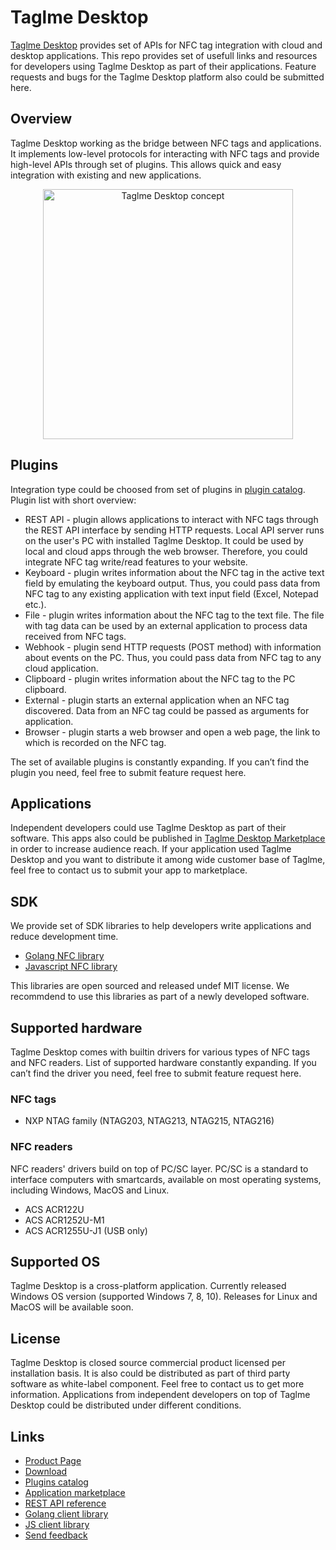 # Taglme Desktop
[Taglme Desktop](https://tagl.me/en/desktop.html) provides set of APIs for NFC tag integration with cloud and desktop applications.
This repo provides set of usefull links and resources for developers using Taglme Desktop as part of their applications. 
Feature requests and bugs for the Taglme Desktop platform also could be submitted here.

## Overview
Taglme Desktop working as the bridge between NFC tags and applications. It implements low-level protocols for interacting with NFC tags and provide high-level APIs through set of plugins. This allows quick and easy integration with existing and new applications.
<p align="center">
<img src="https://tagl.me/assets/images/desktop_integration_b.png" alt="Taglme Desktop concept" width="400">
</p>

## Plugins
Integration type could be choosed from set of plugins in [plugin catalog](https://tagl.me/en/plugins.html). Plugin list with short overview:
* REST API - plugin allows applications to interact with NFC tags through the REST API interface by sending HTTP requests.  Local API server runs on the user's PC with installed Taglme Desktop. It could be used by local and cloud apps through the web browser. Therefore, you could integrate NFC tag write/read features to your website.
* Keyboard - plugin writes information about the NFC tag in the active text field by emulating the keyboard output. Thus, you could pass data from NFC tag to any existing application with text input field (Excel, Notepad etc.).
* File - plugin writes information about the NFC tag to the text file. The file with tag data can be used by an external application to process data received from NFC tags.
* Webhook - plugin send HTTP requests (POST method) with information about events on the PC. Thus, you could pass data from NFC tag to any cloud application.
* Clipboard - plugin writes information about the NFC tag to the PC clipboard.
* External - plugin starts an external application when an NFC tag discovered. Data from an NFC tag could be passed as arguments for application.
* Browser - plugin starts a web browser and open a web page, the link to which is recorded on the NFC tag.

The set of available plugins is constantly expanding. If you can’t find the plugin you need, feel free to submit feature request here.

## Applications
Independent developers could use Taglme Desktop as part of their software. This apps also could be published in [Taglme Desktop Marketplace](https://tagl.me/en/apps.html) in order to increase audience reach. If your application used Taglme Desktop and you want to distribute it among wide customer base of Taglme, feel free to contact us to submit your app to marketplace.

## SDK
We provide set of SDK libraries to help developers write applications and reduce development time.
* [Golang NFC library](https://github.com/taglme/nfc-goclient)
* [Javascript NFC library](https://github.com/taglme/nfc-jsclient)

This libraries are open sourced and released undef MIT license. We recommdend to use this libraries as part of a newly developed software.

## Supported hardware
Taglme Desktop comes with builtin drivers for various types of NFC tags and NFC readers. List of supported hardware constantly expanding. If you can’t find the driver you need, feel free to submit feature request here.

### NFC tags
* NXP NTAG family (NTAG203, NTAG213, NTAG215, NTAG216) 

### NFC readers
NFC readers' drivers build on top of PC/SC layer. PC/SC is a standard to interface computers with smartcards, available on most operating systems, including Windows, MacOS and Linux.

* ACS ACR122U
* ACS ACR1252U-M1
* ACS ACR1255U-J1 (USB only)

## Supported OS
Taglme Desktop is a cross-platform application. Currently released Windows OS version (supported Windows 7, 8, 10).
Releases for Linux and MacOS will be available soon.


## License 
Taglme Desktop is closed source commercial product licensed per installation basis.
It is also could be distributed as part of third party software as white-label component. Feel free to contact us to get more information.
Applications from independent developers on top of Taglme Desktop could be distributed under different conditions.

## Links
* [Product Page](https://tagl.me/en/desktop.html)
* [Download](https://static.tagl.me/downloads/TaglmeDesktopProWinSetup-latest.exe)
* [Plugins catalog](https://tagl.me/en/plugins.html)
* [Application marketplace](https://tagl.me/en/apps.html)
* [REST API reference](https://app.swaggerhub.com/api/Qwelp/nfcd/0.5)
* [Golang client library](https://github.com/taglme/nfc-goclient)
* [JS client library](https://github.com/taglme/nfc-jsclient)
* [Send feedback](https://tagl.me/en/feedback.html)
